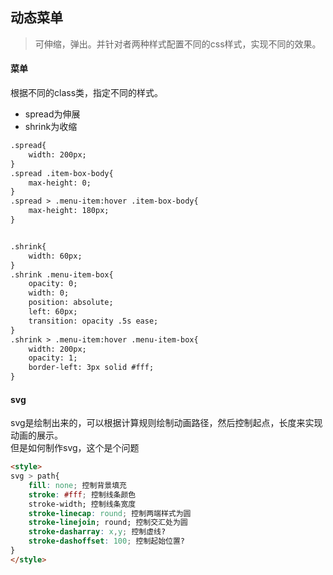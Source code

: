 <!--
https://ae01.alicdn.com/kf/Hdc8f1b555aea4e389287d2a84331da62i.png
vue
动态菜单设计
可伸缩，弹出。并针对者两种样式配置不同的css样式，实现不同的效果。
可伸缩，弹出。并针对者两种样式配置不同的css样式，实现不同的效果。主要由spread和shrink两个主类进行控制。
-->

## 动态菜单

> 可伸缩，弹出。并针对者两种样式配置不同的css样式，实现不同的效果。

#### 菜单
根据不同的class类，指定不同的样式。
* spread为伸展
* shrink为收缩
```html
.spread{
    width: 200px;
}
.spread .item-box-body{
    max-height: 0;
}
.spread > .menu-item:hover .item-box-body{
    max-height: 180px;
}


.shrink{
    width: 60px;
}
.shrink .menu-item-box{
    opacity: 0;
    width: 0;
    position: absolute;
    left: 60px;
    transition: opacity .5s ease;
}
.shrink > .menu-item:hover .menu-item-box{
    width: 200px;
    opacity: 1;
    border-left: 3px solid #fff;
}
```

#### svg
svg是绘制出来的，可以根据计算规则绘制动画路径，然后控制起点，长度来实现动画的展示。  
但是如何制作svg，这个是个问题
```html
<style>
svg > path{
    fill: none; 控制背景填充
    stroke: #fff; 控制线条颜色
    stroke-width; 控制线条宽度
    stroke-linecap: round; 控制两端样式为圆
    stroke-linejoin; round; 控制交汇处为圆
    stroke-dasharray: x,y; 控制虚线?
    stroke-dashoffset: 100; 控制起始位置?
}
</style>
```
